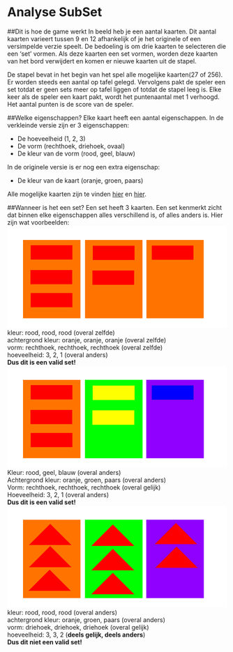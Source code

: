 # Analyse SubSet

##Dit is hoe de game werkt
In beeld heb je een aantal kaarten. Dit aantal kaarten varieert tussen 9 en 12 afhankelijk of je het originele of een versimpelde verzie speelt. De bedoeling is om drie kaarten te selecteren die een ‘set’ vormen. Als deze kaarten een set vormen, worden deze kaarten van het bord verwijdert en komen er nieuwe kaarten uit de stapel. 

De stapel bevat in het begin van het spel alle mogelijke kaarten(27 of 256). Er worden steeds een aantal op tafel gelegd. Vervolgens pakt de speler een set totdat er geen sets meer op tafel liggen of totdat de stapel leeg is. Elke keer als de speler een kaart pakt, wordt het puntenaantal met 1 verhoogd. Het aantal punten is de score van de speler. 

##Welke eigenschappen?
Elke kaart heeft een aantal eigenschappen. In de verkleinde versie zijn er 3 eigenschappen:
  *	De hoeveelheid (1, 2, 3)
  *	De vorm (rechthoek, driehoek, ovaal)
  *	De kleur van de vorm (rood, geel, blauw)

In de originele versie is er nog een extra eigenschap:
  * De kleur van de kaart (oranje, groen, paars)

Alle mogelijke kaarten zijn te vinden [hier](https://github.com/SijmenHuizenga/SubSet/blob/master/afbeeldingen/27Kaarten.png) en [hier](https://github.com/SijmenHuizenga/SubSet/blob/master/afbeeldingen/81Kaarten.png).

##Wanneer is het een set?
Een set heeft 3 kaarten. Een set kenmerkt zicht dat binnen elke eigenschappen alles verschillend is, of alles anders is.  Hier zijn wat voorbeelden:
![voorbeeld 1](https://raw.githubusercontent.com/SijmenHuizenga/SubSet/master/afbeeldingen/voorbeeld1.png)<br>
kleur: rood, rood, rood  (overal zelfde)<br>
achtergrond kleur: oranje, oranje, oranje  (overal zelfde)<br>
vorm: rechthoek, rechthoek, rechthoek  (overal zelfde)<br>
hoeveelheid: 3, 2, 1    (overal anders)<br>
**Dus dit is een valid set!**<br>
![voorbeeld 2](https://raw.githubusercontent.com/SijmenHuizenga/SubSet/master/afbeeldingen/voorbeeld2.png)<br>
Kleur: rood, geel, blauw  (overal anders) <br>
Achtergrond kleur: oranje, groen, paars   (overal anders) <br>
Vorm: rechthoek, rechthoek, rechthoek   (overal gelijk) <br>
Hoeveelheid: 3, 2, 1   (overal anders) <br>
**Dus dit is een valid set!**<br>
![voorbeeld 3](https://raw.githubusercontent.com/SijmenHuizenga/SubSet/master/afbeeldingen/voorbeeld3.png)<br>
kleur: rood, rood, rood  (overal anders)<br>
achtergrond kleur: oranje, groen, paars   (overal anders)<br>
vorm: driehoek, driehoek, driehoek   (overal gelijk)<br>
hoeveelheid: 3, 3, 2   (**deels gelijk, deels anders**)<br>
**Dus dit niet een valid set!**
